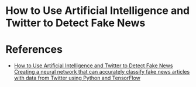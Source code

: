 # How to Use Artificial Intelligence and Twitter to Detect Fake News


# References

- [How to Use Artificial Intelligence and Twitter to Detect Fake News
Creating a neural network that can accurately classify fake news articles with data from Twitter using Python and TensorFlow]()